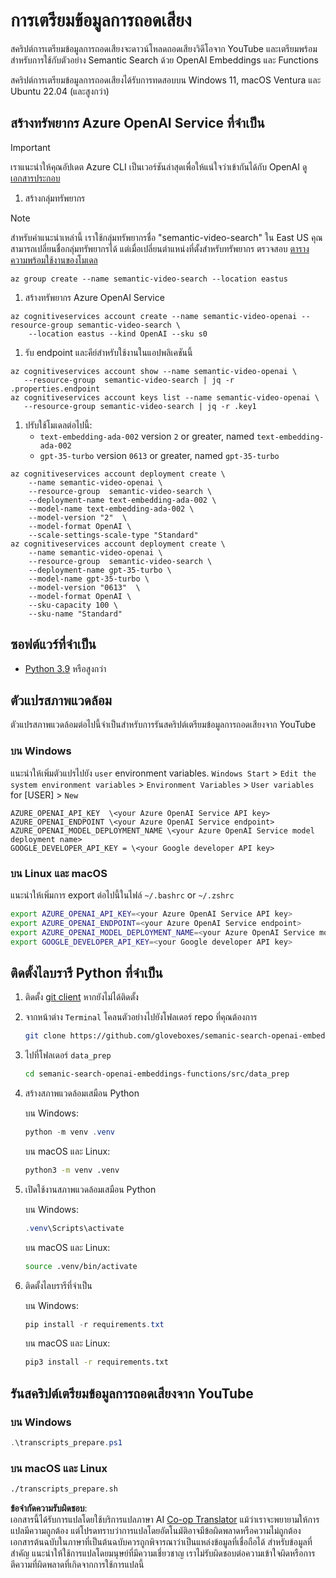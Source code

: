 <!--
CO_OP_TRANSLATOR_METADATA:
{
  "original_hash": "0d69f2d5814a698d3de5d0235940b5ae",
  "translation_date": "2025-05-19T18:50:44+00:00",
  "source_file": "08-building-search-applications/scripts/README.md",
  "language_code": "th"
}
-->
# การเตรียมข้อมูลการถอดเสียง

สคริปต์การเตรียมข้อมูลการถอดเสียงจะดาวน์โหลดถอดเสียงวิดีโอจาก YouTube และเตรียมพร้อมสำหรับการใช้กับตัวอย่าง Semantic Search ด้วย OpenAI Embeddings และ Functions

สคริปต์การเตรียมข้อมูลการถอดเสียงได้รับการทดสอบบน Windows 11, macOS Ventura และ Ubuntu 22.04 (และสูงกว่า)

## สร้างทรัพยากร Azure OpenAI Service ที่จำเป็น

> [!IMPORTANT]
> เราแนะนำให้คุณอัปเดต Azure CLI เป็นเวอร์ชันล่าสุดเพื่อให้แน่ใจว่าเข้ากันได้กับ OpenAI
> ดู [เอกสารประกอบ](https://learn.microsoft.com/cli/azure/update-azure-cli?WT.mc_id=academic-105485-koreyst)

1. สร้างกลุ่มทรัพยากร

> [!NOTE]
> สำหรับคำแนะนำเหล่านี้ เราใช้กลุ่มทรัพยากรชื่อ "semantic-video-search" ใน East US
> คุณสามารถเปลี่ยนชื่อกลุ่มทรัพยากรได้ แต่เมื่อเปลี่ยนตำแหน่งที่ตั้งสำหรับทรัพยากร 
> ตรวจสอบ [ตารางความพร้อมใช้งานของโมเดล](https://aka.ms/oai/models?WT.mc_id=academic-105485-koreyst)

```console
az group create --name semantic-video-search --location eastus
```

1. สร้างทรัพยากร Azure OpenAI Service

```console
az cognitiveservices account create --name semantic-video-openai --resource-group semantic-video-search \
    --location eastus --kind OpenAI --sku s0
```

1. รับ endpoint และคีย์สำหรับใช้งานในแอปพลิเคชันนี้

```console
az cognitiveservices account show --name semantic-video-openai \
   --resource-group  semantic-video-search | jq -r .properties.endpoint
az cognitiveservices account keys list --name semantic-video-openai \
   --resource-group semantic-video-search | jq -r .key1
```

1. ปรับใช้โมเดลต่อไปนี้:
   - `text-embedding-ada-002` version `2` or greater, named `text-embedding-ada-002`
   - `gpt-35-turbo` version `0613` or greater, named `gpt-35-turbo`

```console
az cognitiveservices account deployment create \
    --name semantic-video-openai \
    --resource-group  semantic-video-search \
    --deployment-name text-embedding-ada-002 \
    --model-name text-embedding-ada-002 \
    --model-version "2"  \
    --model-format OpenAI \
    --scale-settings-scale-type "Standard"
az cognitiveservices account deployment create \
    --name semantic-video-openai \
    --resource-group  semantic-video-search \
    --deployment-name gpt-35-turbo \
    --model-name gpt-35-turbo \
    --model-version "0613"  \
    --model-format OpenAI \
    --sku-capacity 100 \
    --sku-name "Standard"
```

## ซอฟต์แวร์ที่จำเป็น

- [Python 3.9](https://www.python.org/downloads/?WT.mc_id=academic-105485-koreyst) หรือสูงกว่า

## ตัวแปรสภาพแวดล้อม

ตัวแปรสภาพแวดล้อมต่อไปนี้จำเป็นสำหรับการรันสคริปต์เตรียมข้อมูลการถอดเสียงจาก YouTube

### บน Windows

แนะนำให้เพิ่มตัวแปรไปยัง `user` environment variables.
`Windows Start` > `Edit the system environment variables` > `Environment Variables` > `User variables` for [USER] > `New`

```text
AZURE_OPENAI_API_KEY  \<your Azure OpenAI Service API key>
AZURE_OPENAI_ENDPOINT \<your Azure OpenAI Service endpoint>
AZURE_OPENAI_MODEL_DEPLOYMENT_NAME \<your Azure OpenAI Service model deployment name>
GOOGLE_DEVELOPER_API_KEY = \<your Google developer API key>
```

### บน Linux และ macOS

แนะนำให้เพิ่มการ export ต่อไปนี้ในไฟล์ `~/.bashrc` or `~/.zshrc`

```bash
export AZURE_OPENAI_API_KEY=<your Azure OpenAI Service API key>
export AZURE_OPENAI_ENDPOINT=<your Azure OpenAI Service endpoint>
export AZURE_OPENAI_MODEL_DEPLOYMENT_NAME=<your Azure OpenAI Service model deployment name>
export GOOGLE_DEVELOPER_API_KEY=<your Google developer API key>
```

## ติดตั้งไลบรารี Python ที่จำเป็น

1. ติดตั้ง [git client](https://git-scm.com/downloads?WT.mc_id=academic-105485-koreyst) หากยังไม่ได้ติดตั้ง
1. จากหน้าต่าง `Terminal` โคลนตัวอย่างไปยังโฟลเดอร์ repo ที่คุณต้องการ

    ```bash
    git clone https://github.com/gloveboxes/semanic-search-openai-embeddings-functions.git
    ```

1. ไปที่โฟลเดอร์ `data_prep`

   ```bash
   cd semanic-search-openai-embeddings-functions/src/data_prep
   ```

1. สร้างสภาพแวดล้อมเสมือน Python

    บน Windows:

    ```powershell
    python -m venv .venv
    ```

    บน macOS และ Linux:

    ```bash
    python3 -m venv .venv
    ```

1. เปิดใช้งานสภาพแวดล้อมเสมือน Python

   บน Windows:

   ```powershell
   .venv\Scripts\activate
   ```

   บน macOS และ Linux:

   ```bash
   source .venv/bin/activate
   ```

1. ติดตั้งไลบรารีที่จำเป็น

   บน Windows:

   ```powershell
   pip install -r requirements.txt
   ```

   บน macOS และ Linux:

   ```bash
   pip3 install -r requirements.txt
   ```

## รันสคริปต์เตรียมข้อมูลการถอดเสียงจาก YouTube

### บน Windows

```powershell
.\transcripts_prepare.ps1
```

### บน macOS และ Linux

```bash
./transcripts_prepare.sh
```

**ข้อจำกัดความรับผิดชอบ**:  
เอกสารนี้ได้รับการแปลโดยใช้บริการแปลภาษา AI [Co-op Translator](https://github.com/Azure/co-op-translator) แม้ว่าเราจะพยายามให้การแปลมีความถูกต้อง แต่โปรดทราบว่าการแปลโดยอัตโนมัติอาจมีข้อผิดพลาดหรือความไม่ถูกต้อง เอกสารต้นฉบับในภาษาที่เป็นต้นฉบับควรถูกพิจารณาว่าเป็นแหล่งข้อมูลที่เชื่อถือได้ สำหรับข้อมูลที่สำคัญ แนะนำให้ใช้การแปลโดยมนุษย์ที่มีความเชี่ยวชาญ เราไม่รับผิดชอบต่อความเข้าใจผิดหรือการตีความที่ผิดพลาดที่เกิดจากการใช้การแปลนี้